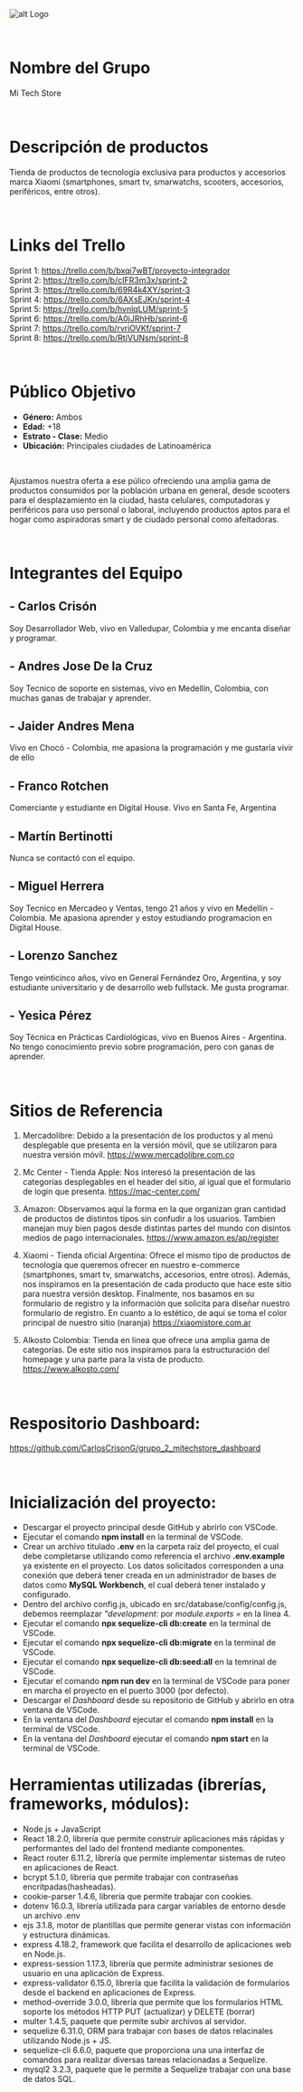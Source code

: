 ![alt Logo](https://i.ibb.co/4ZZJy81/Logo-Color.png)

<br />

# Nombre del Grupo
Mi Tech Store

<br />

# Descripción de productos
Tienda de productos de tecnología exclusiva para productos y accesorios marca Xiaomi (smartphones, smart tv, smarwatchs, scooters, accesorios, periféricos, entre otros).

<br />

# Links del Trello
Sprint 1: https://trello.com/b/bxqi7wBT/proyecto-integrador<br />
Sprint 2: https://trello.com/b/cIFR3m3x/sprint-2<br />
Sprint 3: https://trello.com/b/69R4k4XY/sprint-3<br />
Sprint 4: https://trello.com/b/6AXsEJKn/sprint-4<br />
Sprint 5: https://trello.com/b/hvnlqLUM/sprint-5<br />
Sprint 6: https://trello.com/b/A0jJRhHb/sprint-6<br />
Sprint 7: https://trello.com/b/rvriOVKf/sprint-7<br />
Sprint 8: https://trello.com/b/RtjVUNsm/sprint-8<br />

<br />

# Público Objetivo

- **Género:** Ambos 
- **Edad:** +18
- **Estrato - Clase:** Medio
- **Ubicación:** Principales ciudades de Latinoamérica

<br />

Ajustamos nuestra oferta a ese púlico ofreciendo una amplia gama de productos consumidos por la población urbana en general, desde scooters para el desplazamiento en la ciudad, hasta celulares, computadoras y periféricos para uso personal o laboral, incluyendo productos aptos para el hogar como aspiradoras smart y de ciudado personal como afeitadoras.

<br />

# Integrantes del Equipo
## - Carlos Crisón
Soy Desarrollador Web, vivo en Valledupar, Colombia y me encanta diseñar y programar.

## - Andres Jose De la Cruz
Soy Tecnico de soporte en sistemas, vivo en Medellín, Colombia, con muchas ganas de trabajar y aprender.

## - Jaider Andres Mena
Vivo en Chocó - Colombia, me apasiona la programación y me gustaría vivir de ello

## - Franco Rotchen
Comerciante y estudiante en Digital House. Vivo en Santa Fe, Argentina

## - Martín Bertinotti
Nunca se contactó con el equipo.

## - Miguel Herrera
Soy Tecnico en Mercadeo y Ventas, tengo 21 años y vivo en Medellín - Colombia. Me apasiona aprender y estoy estudiando programacion en Digital House.

## - Lorenzo Sanchez
Tengo veinticinco años, vivo en General Fernández Oro, Argentina, y soy estudiante universitario y de desarrollo web fullstack. Me gusta programar.

## - Yesica Pérez
Soy Técnica en Prácticas Cardiológicas, vivo en Buenos Aires - Argentina. No tengo conocimiento previo sobre programación, pero con ganas de aprender.

<br />

# Sitios de Referencia
1. Mercadolibre: Debido a la presentación de los productos y al menú desplegable que presenta en la versión móvil, que se utilizaron para nuestra versión móvil. https://www.mercadolibre.com.co

2. Mc Center - Tienda Apple: Nos interesó la presentación de las categorías desplegables en el header del sitio, al igual que el formulario de login que presenta. https://mac-center.com/

3. Amazon: Observamos aquí la forma en la que organizan gran cantidad de productos de distintos tipos sin confudir a los usuarios. Tambien manejan muy bien pagos desde distintas partes del mundo con disintos medios de pago internacionales. https://www.amazon.es/ap/register

4. Xiaomi - Tienda oficial Argentina: Ofrece el mismo tipo de productos de tecnología que queremos ofrecer en nuestro e-commerce (smartphones, smart tv, smarwatchs, accesorios, entre otros). Además, nos inspiramos en la presentación de cada producto que hace este sitio para nuestra versión desktop. Finalmente, nos basamos en su formulario de registro y la información que solicita para diseñar nuestro formulario de registro. En cuanto a lo estético, de aquí se toma el color principal de nuestro sitio (naranja) https://xiaomistore.com.ar

5. Alkosto Colombia: Tienda en linea que ofrece una amplia gama de categorías. De este sitio nos inspiramos para la estructuración del homepage y una parte para la vista de producto. https://www.alkosto.com/

<br />

# Respositorio Dashboard:
https://github.com/CarlosCrisonG/grupo_2_mitechstore_dashboard

<br />

# Inicialización del proyecto:
- Descargar el proyecto principal desde GitHub y abrirlo con VSCode.
- Ejecutar el comando **npm install** en la terminal de VSCode.
- Crear un archivo titulado **.env** en la carpeta raíz del proyecto, el cual debe completarse utilizando como referencia el archivo **.env.example** ya existente en el proyecto. Los datos solicitados corresponden a una conexión que deberá tener creada en un administrador de bases de datos como **MySQL Workbench**, el cual deberá tener instalado y configurado.
- Dentro del archivo config.js, ubicado en src/database/config/config.js, debemos reemplazar *"development:* por *module.exports =* en la línea 4.
- Ejecutar el comando **npx sequelize-cli db:create** en la terminal de VSCode.
- Ejecutar el comando **npx sequelize-cli db:migrate** en la terminal de VSCode.
- Ejecutar el comando **npx sequelize-cli db:seed:all** en la temrinal de VSCode.
- Ejecutar el comando **npm run dev** en la terminal de VSCode para poner en marcha el proyecto en el puerto 3000 (por defecto).
- Descargar el *Dashboard* desde su repositorio de GitHub y abrirlo en otra ventana de VSCode.
- En la ventana del *Dashboard* ejecutar el comando **npm install** en la terminal de VSCode.
- En la ventana del *Dashboard* ejecutar el comando **npm start** en la terminal de VSCode.

# Herramientas utilizadas (ibrerías, frameworks, módulos):
- Node.js + JavaScript
- React 18.2.0, librería que permite construir aplicaciones más rápidas y performantes del lado del frontend mediante componentes.
- React router 6.11.2, librería que permite implementar sistemas de ruteo en aplicaciones de React.
- bcrypt 5.1.0, librería que permite trabajar con contraseñas encritpadas(hasheadas).
- cookie-parser 1.4.6, librería que permite trabajar con cookies. 
- dotenv 16.0.3, librería utilizada para cargar variables de entorno desde un archivo .env
- ejs 3.1.8, motor de plantillas que permite generar vistas con información y estructura dinámicas.
- express 4.18.2, framework que facilita el desarrollo de aplicaciones web en Node.js. 
- express-session 1.17.3, librería que permite administrar sesiones de usuario en una aplicación de Express.
- express-validator 6.15.0, librería que facilita la validación de formularios desde el backend en aplicaciones de Express.
- method-override 3.0.0, librería que permite que los formularios HTML soporte los métodos HTTP PUT (actualizar) y DELETE (borrar)
- multer 1.4.5, paquete que permite subir archivos al servidor.
- sequelize 6.31.0, ORM para trabajar con bases de datos relacinales utilizando Node.js + JS.
- sequelize-cli 6.6.0, paquete que proporciona una una interfaz de comandos para realizar diversas tareas relacionadas a Sequelize.
- mysql2 3.2.3, paquete que le permite a Sequelize trabajar con una base de datos SQL.